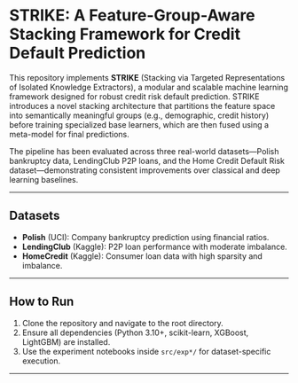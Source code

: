 # STRIKE: A Feature-Group-Aware Stacking Framework for Credit Default Prediction

This repository implements **STRIKE** (Stacking via Targeted Representations of Isolated Knowledge Extractors), a modular and scalable machine learning framework designed for robust credit risk default prediction. STRIKE introduces a novel stacking architecture that partitions the feature space into semantically meaningful groups (e.g., demographic, credit history) before training specialized base learners, which are then fused using a meta-model for final predictions.

The pipeline has been evaluated across three real-world datasets—Polish bankruptcy data, LendingClub P2P loans, and the Home Credit Default Risk dataset—demonstrating consistent improvements over classical and deep learning baselines.

---


## Datasets

- **Polish** (UCI): Company bankruptcy prediction using financial ratios.
- **LendingClub** (Kaggle): P2P loan performance with moderate imbalance.
- **HomeCredit** (Kaggle): Consumer loan data with high sparsity and imbalance.

---

## How to Run

1. Clone the repository and navigate to the root directory.
2. Ensure all dependencies (Python 3.10+, scikit-learn, XGBoost, LightGBM) are installed.
3. Use the experiment notebooks inside `src/exp*/` for dataset-specific execution.

---